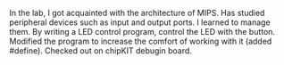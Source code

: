 In the lab, I got acquainted with the architecture of MIPS. Has studied peripheral devices such as input and output ports. I learned to manage them. By writing a LED control program, control the LED with the button.
Modified the program to increase the comfort of working with it (added #define). Checked out on chipKIT debugin board.